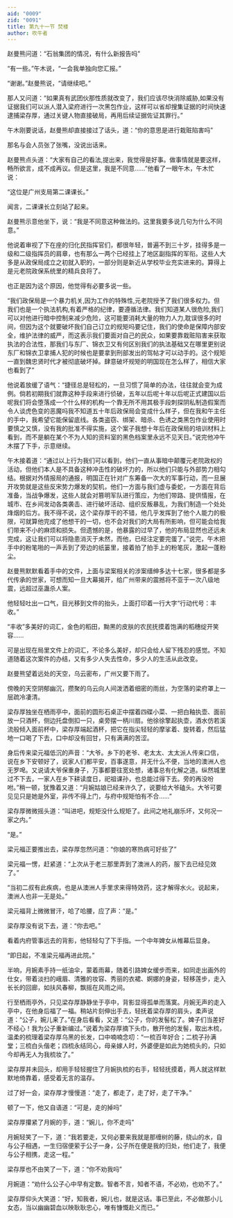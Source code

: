 ```yaml
---
aid: "0009"
zid: "0091"
title: 第九十一节 焚楼
author: 吹牛者
---
```


赵曼熊问道：“石翁集团的情况，有什么新报告吗”

“有一些。”午木说，“一会我单独向您汇报。”

“谢谢。”赵曼熊说，“请继续吧。”

那人又问道：“如果真有武团伙那性质就改变了，我们应该尽快消除威胁,如果没有证据我们可以派人潜入梁府进行一次黑包作业，这样可以省却搜集证据的时间快速逮捕梁存厚，通过关键人物直接破局，再用后续证据佐证其罪行。”

午木刚要说话，赵曼熊却直接接过了话头，道：“你的意思是进行栽赃陷害吗”



那名与会人员张了张嘴，没说出话来。

赵曼熊点头道：“大家有自己的看法,提出来，我觉得是好事。做事情就是要这样，畅所欲言，成不成再议。但是这里，我是不同意……”他看了一眼午木，午木忙说：

“这位是广州支局第二课课长。”

闻言，二课课长立刻站了起来。

赵曼熊示意他坐下，说：“我是不同意这种做法的。这里我要多说几句为什么不同意。”

他说着审视了下在座的归化民指挥官们，都很年轻，普遍不到三十岁，挂得多是一级和二级指挥员的肩章，也有那么一两个已经挂上了地区副指挥的军衔。这些人大多是从政保局成立之初就入职的，一部分则是新近从学校毕业充实进来的。算得上是元老院政保系统里的精兵良将了。

也正是因为这个原因，他觉得有必要多说一些。

“我们政保局是一个暴力机关,因为工作的特殊性,元老院授予了我们很多权力。但我们也是一个执法机构,有着严格的纪律，要遵循法律。我们知道某人很危险,我们可以对他进行暗中控制来减少危险，这可能要消耗大量的物力人力,耽误很多的时间，但因为这个就要破坏我们自己订立的规矩吗要记住，我们的使命是保障内部安全，维护法律的威严，而这表示我们要面对自己的民众，如果要靠栽赃陷害来获取执法的合法性，那我们与东厂、锦衣卫又有何区别我们的执法基础又在哪里更别说东厂和锦衣卫拿捕人犯的时候也是要拿到刑部发出的驾帖才可以动手的。这个规矩一直到魏忠贤时代才被彻底破坏掉。肆意破坏规矩的明国现在怎么样了，相信大家也看到了”

他说着放缓了语气：“捷径总是轻松的，一旦习惯了简单的办法，往往就会变为成例。倘若初期我们就靠这种手段来进行侦破，五年以后呢十年以后呢正式建国以后呢我们将会堕落成一个什么样的机构一个靠无所不用其极手段刺探阴私制造假案而令人谈虎色变的恶魔吗我不知道五十年后政保局会变成什么样子，但在我和午主任的手中，我希望它能保留底线。各类盗窃、绑架、暗杀、色诱之类黑包作业使用时要慎之又慎，没有我的批准不得实施，这个案子我想十年后在政保局的培训材料上看到，而不是躺在某个不为人知的资料室的黑色档案里永远不见天日。”说完他冲午木摆了下手，示意继续。

午木接着道：“通过以上行为我们可以看到，他们一直从事暗中颠覆元老院政权的活动，但他们本人是不具备这种冲击性的破坏力的，所以他们只能与外部势力相勾结。根据对外情报局的通报，明国正在针对广东筹备一次大的军事行动，而一旦展开攻势就是这些反宋势力爆发的契机，他们一方面与我们虚与委蛇，一方面在背后准备，当战争爆发，这些人就会对篡明军队进行策应，为他们带路、提供情报，在城市、在乡间发动各类袭击、进行破坏活动、组织反叛暴乱，为我们制造一个处处烽烟的后方。我不得不说，这个梁存厚干的不错，他几乎发挥到了他个人能力的极限，可就算他完成了他想干的一切，也不会对我们的大局有所影响，但可能会给我们带来不小的麻烦和损失。但遗憾的是，他暴露的过早了，他的布局显然也还远未完成，这让我们可以将隐患消灭于未然，而他，已经注定要完蛋了。”说完，午木把手中的粉笔啪的一声丢到了旁边的纸篓里，接着拍了拍手上的粉笔灰，激起一蓬粉尘。

赵曼熊默默看着手中的文件，上面与梁案相关的涉案缙绅多达十七家，很多都是多代传承的世家，可想而知一旦大幕揭开，给广州带来的震撼将不亚于一次八级地震，远超过巫蛊杀人案。

他轻轻吐出一口气，目光移到文件的抬头，上面打印着一行大字“行动代号：丰收。”

“丰收”多美好的词汇，金色的稻田，黝黑的皮肤的农民抚摸着饱满的稻穗绽开笑容……

可是出现在局里文件上的词汇，不论多么美好，却只会给人留下残忍的感觉。不知道随着这次案件的办结，又有多少人失去性命，多少人的生活从此改变。

赵曼熊望着远处的天空，乌云密布，广州又要下雨了。

傍晚的天空阴郁幽沉，攒聚的乌云向人间泼洒着细密的雨丝，为空落的梁府罩上一层疏冷凄清。

梁存厚独坐在栖雨亭中，面前的圆形石桌正中摆着四碟小菜、一把白釉执壶、面前放一只酒杯，侧边托盘倒扣一只，桌旁摆一柄川扇。他徐徐擎起执壶，酒水仿若溪流般倾入面前杯中，梁存厚端起酒杯，把它在指尖轻轻的摩挲着、旋转着，然后猛地一口喝了下去，口中却没有回甘，只有满满的苦涩。

身后传来梁元福低沉的声音：“大爷。乡下的老爷、老太太、太太派人传来口信，说在乡下安顿好了，说家人们都平安，百事遂意，并无什么不便，当地的澳洲人也无罗唣。又说请大爷保重身子，万事都要往宽处想，诸事总有化解之道。纵然城里过不下去，一家人在乡下耕读度日，祀祖课孙，也总能过得下去。旁的再没吩咐。”稍一顿，犹豫着又道：“月婉姑娘已经来许久了，说要给大爷磕头。大爷可要见见只是她是外室，非传不得上门，与府中规矩怕有不合……”

梁存厚微微摇头道：“叫进吧，规矩没什么规矩了。此间之地礼崩乐坏，又何况一家之内。”

“是。”

梁元福正要推出去，梁存厚忽然问道：“你娘的寒热病可好些了”

梁元福一愣，赶紧道：“上次从于老三那里弄到了澳洲人的药，服下去已经见效了。”

“当初二叔有此疾病，也是从澳洲人手里求来得特效药，这才解得水火。说起来，澳洲人也非一无是处。”

梁元福背上微微冒汗，哈了哈腰，应了声：“是。”

梁存厚没有说下去，道：“你去吧。”

看着内府管事远去的背影，他轻轻勾了下手指。一个中年婢女从帷幕后显身。

“即日起，不准梁元福再进此院。”

半响，月婉素手持一纸油伞，蒙着雨幕，随着引路婢女缓步而来，如同走出画外的仕女，带着淡扫的峨眉、清雅的妆容、秀丽的衣裙、婀娜的身姿，轻移莲步，走入长长的回廊，如扶风春柳，飘摇在风雨之间。

行至栖雨亭外，只见梁存厚静静坐于亭中，背影显得孤单而落寞。月婉无声的走入亭中，在他身后福了一福。稍站片刻伸出手去，轻抚着梁存厚的肩头，柔声说道：“公子，婉儿来了。”在身后看看，又道：“公子，你的发髻松了。婢子们当差好不经心！我为公子重新编过。”说着为梁存厚摘下头巾，散开他的发髻，取出木梳，温柔的梳理着梁存厚乌黑的长发，口中喃喃念叨：“一梳百年好合；二梳子孙满堂；三梳白头偕老；四梳永结同心，母亲嫁人时，外婆便是如此为她梳头的，只如今却再无人为我梳妆了。”

梁存厚并未回头，却用手轻轻握住了月婉执梳的右手，轻轻抚摸着，两人就这样默默地倚靠着，感受着无言的温存。

过了好一会，梁存厚才慢慢道：“走了，都走了，走了好，走了干净。”

顿了一下，他又自语道：“可是，走的掉吗”

梁存厚攥紧了月婉的手，道：“婉儿，你不走吗”

月婉轻笑了一下，道：“我若要走，又何必要来我就是那缠树的藤，绕山的水，自与公子相遇，一生归宿便萦于公子一身，公子所在便是我的归处，他们走了，我便与公子相携，走这一程。”

梁存厚也不由笑了一下，道：“你不劝我吗”

月婉道：“劝什么公子心中早有定数。智者不言，知者不语，不必劝，也劝不了。”

梁存厚仰头大笑道：“好，知我者，婉儿也，就是这话。事已至此，不必做那小儿女态，当以幽幽碧血以映耿耿忠心，唯有慷慨赴义而已。”

